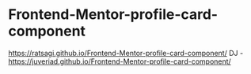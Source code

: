# Frontend-Mentor-profile-card-component
https://ratsagi.github.io/Frontend-Mentor-profile-card-component/
DJ - https://juveriad.github.io/Frontend-Mentor-profile-card-component/
